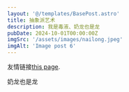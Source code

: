 ```yaml
---
layout: '@/templates/BasePost.astro'
title: 抽象派艺术
description: 我是毒液、奶龙也是龙
pubDate: 2024-10-01T00:00:00Z
imgSrc: '/assets/images/nailong.jpeg'
imgAlt: 'Image post 6'
---
```


友情链接[this page](../sixth-post/).

奶龙也是龙
